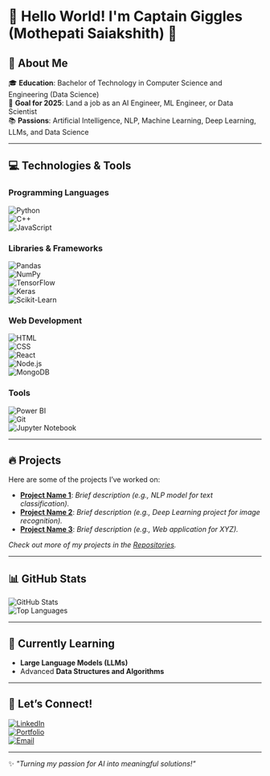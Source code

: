 # 🌟 Hello World! I'm Captain Giggles (Mothepati Saiakshith) 👋  

## 🚀 About Me  
🎓 **Education**: Bachelor of Technology in Computer Science and Engineering (Data Science)  
🎯 **Goal for 2025**: Land a job as an AI Engineer, ML Engineer, or Data Scientist  
📚 **Passions**: Artificial Intelligence, NLP, Machine Learning, Deep Learning, LLMs, and Data Science  

---

## 💻 Technologies & Tools  
### **Programming Languages**  
![Python](https://img.shields.io/badge/Python-3776AB?style=for-the-badge&logo=python&logoColor=white)  
![C++](https://img.shields.io/badge/C++-00599C?style=for-the-badge&logo=cplusplus&logoColor=white)  
![JavaScript](https://img.shields.io/badge/JavaScript-F7DF1E?style=for-the-badge&logo=javascript&logoColor=black)  

### **Libraries & Frameworks**  
![Pandas](https://img.shields.io/badge/Pandas-150458?style=for-the-badge&logo=pandas&logoColor=white)  
![NumPy](https://img.shields.io/badge/NumPy-013243?style=for-the-badge&logo=numpy&logoColor=white)  
![TensorFlow](https://img.shields.io/badge/TensorFlow-FF6F00?style=for-the-badge&logo=tensorflow&logoColor=white)  
![Keras](https://img.shields.io/badge/Keras-D00000?style=for-the-badge&logo=keras&logoColor=white)  
![Scikit-Learn](https://img.shields.io/badge/Scikit--Learn-F7931E?style=for-the-badge&logo=scikit-learn&logoColor=black)  

### **Web Development**  
![HTML](https://img.shields.io/badge/HTML5-E34F26?style=for-the-badge&logo=html5&logoColor=white)  
![CSS](https://img.shields.io/badge/CSS3-1572B6?style=for-the-badge&logo=css3&logoColor=white)  
![React](https://img.shields.io/badge/React-61DAFB?style=for-the-badge&logo=react&logoColor=black)  
![Node.js](https://img.shields.io/badge/Node.js-339933?style=for-the-badge&logo=nodedotjs&logoColor=white)  
![MongoDB](https://img.shields.io/badge/MongoDB-47A248?style=for-the-badge&logo=mongodb&logoColor=white)  

### **Tools**  
![Power BI](https://img.shields.io/badge/Power_BI-F2C811?style=for-the-badge&logo=powerbi&logoColor=black)  
![Git](https://img.shields.io/badge/Git-F05032?style=for-the-badge&logo=git&logoColor=white)  
![Jupyter Notebook](https://img.shields.io/badge/Jupyter-F37626?style=for-the-badge&logo=jupyter&logoColor=white)  

---

## 🔥 Projects  
Here are some of the projects I’ve worked on:  
- **[Project Name 1](#)**: _Brief description (e.g., NLP model for text classification)._  
- **[Project Name 2](#)**: _Brief description (e.g., Deep Learning project for image recognition)._  
- **[Project Name 3](#)**: _Brief description (e.g., Web application for XYZ)._  

_Check out more of my projects in the [Repositories](https://github.com/your-username?tab=repositories)._  

---

## 📊 GitHub Stats  
![GitHub Stats](https://github-readme-stats.vercel.app/api?username=your-username&show_icons=true&theme=radical)  
![Top Languages](https://github-readme-stats.vercel.app/api/top-langs/?username=your-username&layout=compact&theme=radical)  

---

## 🧠 Currently Learning  
- **Large Language Models (LLMs)**  
- Advanced **Data Structures and Algorithms**  

---

## 🤝 Let’s Connect!  
[![LinkedIn](https://img.shields.io/badge/LinkedIn-0A66C2?style=for-the-badge&logo=linkedin&logoColor=white)](https://linkedin.com/in/your-linkedin-profile)  
[![Portfolio](https://img.shields.io/badge/Portfolio-12100E?style=for-the-badge&logo=github&logoColor=white)](https://your-portfolio-link.com)  
[![Email](https://img.shields.io/badge/Email-EA4335?style=for-the-badge&logo=gmail&logoColor=white)](mailto:your-email@example.com)  

---

✨ _"Turning my passion for AI into meaningful solutions!"_  
